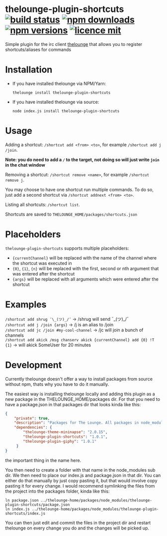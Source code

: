 # thelounge-plugin-shortcuts [![build status](https://github.com/MiniDigger/thelounge-plugin-shortcuts/workflows/Build/badge.svg)](https://github.com/MiniDigger/thelounge-plugin-shortcuts/workflows/build) [![npm downloads](https://img.shields.io/npm/dt/thelounge-plugin-shortcuts.svg)](https://www.npmjs.com/package/thelounge-plugin-shortcuts) [![npm versions](https://img.shields.io/npm/v/thelounge-plugin-shortcuts.svg)](https://www.npmjs.com/package/thelounge-plugin-shortcuts) [![licence mit](https://img.shields.io/github/license/MiniDigger/thelounge-plugin-shortcuts.svg)](https://github.com/MiniDigger/thelounge-plugin-shortcuts/blob/master/LICENSE)

Simple plugin for the irc client [thelounge](https://thelounge.chat) that allows you to register shortcuts/aliases for commands

# Installation

- If you have installed thelounge via NPM/Yarn:

   `thelounge install thelounge-plugin-shortcuts`
- If you have installed thelounge via source:

   `node index.js install thelounge-plugin-shortcuts`

# Usage

Adding a shortcut: `/shortcut add <from> <to>`, for example `/shortcut add j /join`.

**Note: you do need to add a `/` to the target, not doing so will just write `join` in the chat window**

Removing a shortcut: `/shortcut remove <name>`, for example `/shortcut remove j`.

You may choose to have one shortcut run multiple commands. To do so, just add a second shortcut via `/shortcut addnext <from> <to>`.  

Listing all shortcuts: `/shortcut list`.

Shortcuts are saved to `THELOUNGE_HOME/packages/shortcuts.json`

# Placeholders

`thelounge-plugin-shortcuts` supports multiple placeholders:

* `{currentChannel}` will be replaced with the name of the channel where the shortcut was executed in
* `{0}`, `{1}`, `{n}` will be replaced with the first, second or nth argument that was entered after the shortcut
* `{args}` will be replaced with all arguments which were entered after the shortcut

# Examples

`/shortcut add shrug ¯\_(ツ)_/¯` -> /shrug will send ¯\_(ツ)_/¯  
`/shortcut add j /join {args}` -> /j is an alias to /join  
`/shortcut add jc /join #my-cool-channel` -> /jc will join a bunch of channels  
`/shortcut add akick /msg chanserv akick {currentChannel} add {0} !T {1}` -> will akick SomeUser for 20 minutes

# Development

Currently thelounge doesn't offer a way to install packages from source without npm, 
thats why you have to do it manually.

The easiest way is installing thelounge locally and adding this plugin as a new package in the THELOUNGE_HOME/packages dir.
For that you need to have a package.json in that packages dir that looks kinda like this:
```json
{
    "private": true,
    "description": "Packages for The Lounge. All packages in node_modules directory will be automatically loaded.",
    "dependencies": {
        "thelounge-theme-mininapse": "2.0.15",
        "thelounge-plugin-shortcuts": "1.0.1",
        "thelounge-plugin-giphy": "1.0.1"
     }
}
```
the important thing in the name here.

You then need to create a folder with that name in the node_modules sub dir.
We then need to place our index.js and package.json in that dir. 
You can either do that manually by just copy pasting it, but that would involve copy pasting it for every change.
I would recommend symlinking the files from the project into the packages folder, kinda like this:
```
ln package.json ../thelounge-home/packages/node_modules/thelounge-plugin-shortcuts/package.json
ln index.js ../thelounge-home/packages/node_modules/thelounge-plugin-shortcuts/index.js
```
You can then just edit and commit the files in the project dir and restart thelounge
 on every change you do and the changes will be picked up.
 